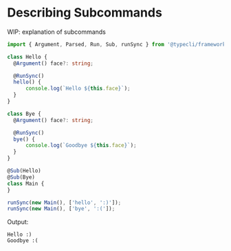 # Describing Subcommands

WIP: explanation of subcommands

```ts
import { Argument, Parsed, Run, Sub, runSync } from '@typecli/framework';

class Hello {
  @Argument() face?: string; 

  @RunSync()
  hello() {
	  console.log(`Hello ${this.face}`);
  }
}

class Bye {
  @Argument() face?: string;

  @RunSync()
  bye() {
	  console.log(`Goodbye ${this.face}`);
  }
}

@Sub(Hello)
@Sub(Bye)
class Main {
}

runSync(new Main(), ['hello', ':)']);
runSync(new Main(), ['bye', ':(']);
```

Output:

```
Hello :)
Goodbye :(
```

